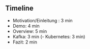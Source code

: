 ## Timeline
- Motivation/Einleitung : 3 min
- Demo: 4 min 
- Overview: 5 min
- Kafka: 3 min
(- Kubernetes: 3 min)
- Fazit: 2 min